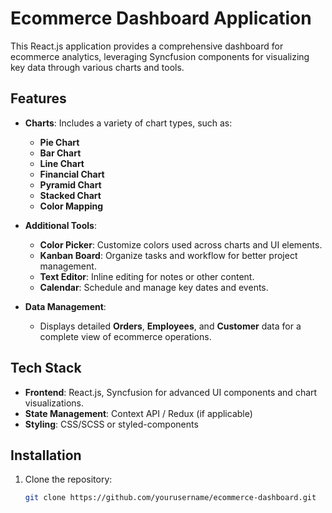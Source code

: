 # Ecommerce Dashboard Application

This React.js application provides a comprehensive dashboard for ecommerce analytics, leveraging Syncfusion components for visualizing key data through various charts and tools.

## Features

- **Charts**: Includes a variety of chart types, such as:
  - **Pie Chart**
  - **Bar Chart**
  - **Line Chart**
  - **Financial Chart**
  - **Pyramid Chart**
  - **Stacked Chart**
  - **Color Mapping**

- **Additional Tools**:
  - **Color Picker**: Customize colors used across charts and UI elements.
  - **Kanban Board**: Organize tasks and workflow for better project management.
  - **Text Editor**: Inline editing for notes or other content.
  - **Calendar**: Schedule and manage key dates and events.

- **Data Management**:
  - Displays detailed **Orders**, **Employees**, and **Customer** data for a complete view of ecommerce operations.

## Tech Stack

- **Frontend**: React.js, Syncfusion for advanced UI components and chart visualizations.
- **State Management**: Context API / Redux (if applicable)
- **Styling**: CSS/SCSS or styled-components

## Installation

1. Clone the repository:
   ```bash
   git clone https://github.com/yourusername/ecommerce-dashboard.git
